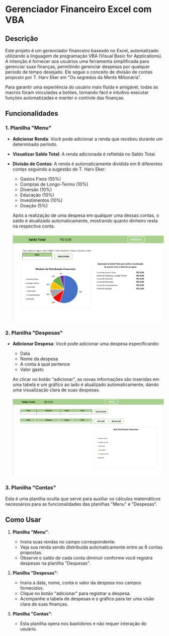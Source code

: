 # Gerenciador Financeiro Excel com VBA

## Descrição

Este projeto é um gerenciador financeiro baseado no Excel, automatizado utilizando a linguagem de programação VBA (Visual Basic for Applications). A intenção é fornecer aos usuários uma ferramenta simplificada para gerenciar suas finanças, permitindo gerenciar despesas por qualquer período de tempo desejado. Ele segue o conceito de divisão de contas proposto por T. Harv Eker em "Os segredos da Mente Milionária".

Para garantir uma experiência do usuário mais fluida e amigável, todas as macros foram vinculadas a botões, tornando fácil e intuitivo executar funções automatizadas e manter o controle das finanças.

## Funcionalidades

### 1. Planilha "Menu"
- **Adicionar Renda**: Você pode adicionar a renda que recebeu durante um determinado período. 
- **Visualizar Saldo Total**: A renda adicionada é refletida no Saldo Total.
- **Divisão de Contas**: A renda é automaticamente dividida em 6 diferentes contas seguindo a sugestão de T. Harv Eker:
  - Gastos Fixos (55%)
  - Compras de Longo-Termo (10%)
  - Diversão (10%)
  - Educação (10%)
  - Investimentos (10%)
  - Doação (5%)
  
  Após a realização de uma despesa em qualquer uma dessas contas, o saldo é atualizado automaticamente, mostrando quanto dinheiro resta na respectiva conta.

  ![Print do Menu](project/menu_worksheet.png)

### 2. Planilha "Despesas"
- **Adicionar Despesa**: Você pode adicionar uma despesa especificando:
  - Data
  - Nome da despesa
  - A conta à qual pertence
  - Valor gasto
  
  Ao clicar no botão "adicionar", as novas informações são inseridas em uma tabela e um gráfico ao lado é atualizado automaticamente, dando uma visualização clara de suas despesas.

  ![Print das Despesas](project/despesas_worksheet.png)

### 3. Planilha "Contas"
Esta é uma planilha oculta que serve para auxiliar os cálculos matemáticos necessários para as funcionalidades das planilhas "Menu" e "Despesas".

## Como Usar

1. **Planilha "Menu"**:
   - Insira suas rendas no campo correspondente.
   - Veja sua renda sendo distribuída automaticamente entre as 6 contas propostas.
   - Observe o saldo de cada conta diminuir conforme você registra despesas na planilha "Despesas".

2. **Planilha "Despesas"**:
   - Insira a data, nome, conta e valor da despesa nos campos fornecidos.
   - Clique no botão "adicionar" para registrar a despesa.
   - Acompanhe a tabela de despesas e o gráfico para ter uma visão clara de suas finanças.

3. **Planilha "Contas"**:
   - Esta planilha opera nos bastidores e não requer interação do usuário.
